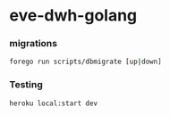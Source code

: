 # eve-dwh-golang

### migrations

```bash
forego run scripts/dbmigrate [up|down]
```

### Testing

```bash
heroku local:start dev
```
